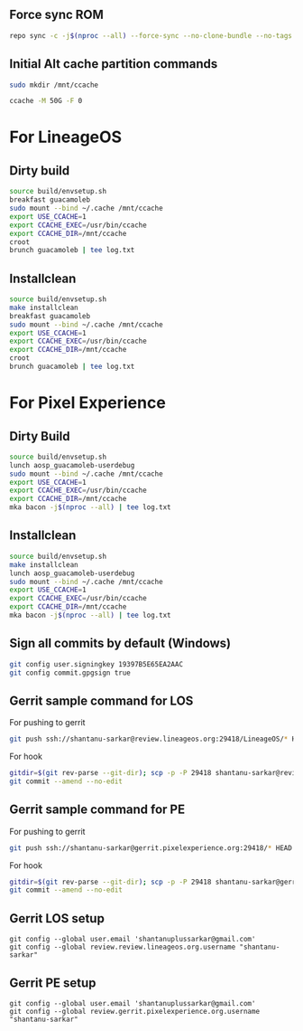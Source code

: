 ## Force sync ROM
```bash
repo sync -c -j$(nproc --all) --force-sync --no-clone-bundle --no-tags
```
## Initial Alt cache partition commands
```bash
sudo mkdir /mnt/ccache
```
```bash
ccache -M 50G -F 0
```
# For LineageOS
## Dirty build
```bash
source build/envsetup.sh
breakfast guacamoleb
sudo mount --bind ~/.cache /mnt/ccache
export USE_CCACHE=1
export CCACHE_EXEC=/usr/bin/ccache
export CCACHE_DIR=/mnt/ccache
croot
brunch guacamoleb | tee log.txt
```
## Installclean
```bash
source build/envsetup.sh
make installclean
breakfast guacamoleb
sudo mount --bind ~/.cache /mnt/ccache
export USE_CCACHE=1
export CCACHE_EXEC=/usr/bin/ccache
export CCACHE_DIR=/mnt/ccache
croot
brunch guacamoleb | tee log.txt
```
# For Pixel Experience
## Dirty Build
```bash
source build/envsetup.sh
lunch aosp_guacamoleb-userdebug
sudo mount --bind ~/.cache /mnt/ccache
export USE_CCACHE=1
export CCACHE_EXEC=/usr/bin/ccache
export CCACHE_DIR=/mnt/ccache
mka bacon -j$(nproc --all) | tee log.txt
```
## Installclean
```bash
source build/envsetup.sh
make installclean
lunch aosp_guacamoleb-userdebug
sudo mount --bind ~/.cache /mnt/ccache
export USE_CCACHE=1
export CCACHE_EXEC=/usr/bin/ccache
export CCACHE_DIR=/mnt/ccache
mka bacon -j$(nproc --all) | tee log.txt
```
## Sign all commits by default (Windows)
```bash
git config user.signingkey 19397B5E65EA2AAC
git config commit.gpgsign true
```
## Gerrit sample command for LOS
For pushing to gerrit
```bash
git push ssh://shantanu-sarkar@review.lineageos.org:29418/LineageOS/* HEAD:refs/for/lineage-19.1
```
For hook
```bash
gitdir=$(git rev-parse --git-dir); scp -p -P 29418 shantanu-sarkar@review.lineageos.org:hooks/commit-msg ${gitdir}/hooks/
git commit --amend --no-edit
```
## Gerrit sample command for PE
For pushing to gerrit
```bash
git push ssh://shantanu-sarkar@gerrit.pixelexperience.org:29418/* HEAD:refs/for/twelve-plus
```
For hook
```bash
gitdir=$(git rev-parse --git-dir); scp -p -P 29418 shantanu-sarkar@gerrit.pixelexperience.org:hooks/commit-msg ${gitdir}/hooks/
git commit --amend --no-edit
```
## Gerrit LOS setup
```
git config --global user.email 'shantanuplussarkar@gmail.com'
git config --global review.review.lineageos.org.username "shantanu-sarkar"
```
## Gerrit PE setup
```
git config --global user.email 'shantanuplussarkar@gmail.com'
git config --global review.gerrit.pixelexperience.org.username "shantanu-sarkar"
```
